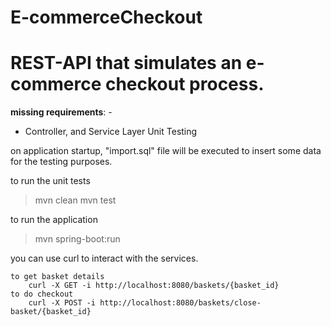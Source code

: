 # E-commerceCheckout
 

# REST-API that simulates an e-commerce checkout process.

**missing requirements**: -
-	Controller, and Service Layer Unit Testing

on application startup, "import.sql" file will be executed to insert some data for the testing purposes.

to run the unit tests 

>mvn clean
mvn test

to run the application 
>mvn spring-boot:run

you can use curl to interact with the services.

	to get basket details
		curl -X GET -i http://localhost:8080/baskets/{basket_id} 
	to do checkout
		curl -X POST -i http://localhost:8080/baskets/close-basket/{basket_id}
